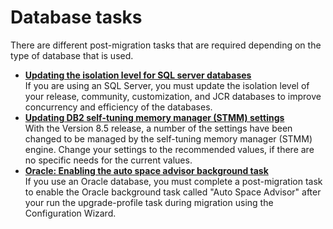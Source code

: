 # Database tasks

There are different post-migration tasks that are required depending on the type of database that is used.

-   **[Updating the isolation level for SQL server databases](../migrate/mig_post_sql.md)**  
If you are using an SQL Server, you must update the isolation level of your release, community, customization, and JCR databases to improve concurrency and efficiency of the databases.
-   **[Updating DB2 self-tuning memory manager \(STMM\) settings](../migrate/mig_t_post_db2_stmm.md)**  
With the Version 8.5 release, a number of the settings have been changed to be managed by the self-tuning memory manager \(STMM\) engine. Change your settings to the recommended values, if there are no specific needs for the current values.
-   **[Oracle: Enabling the auto space advisor background task](../migrate/mig_post_oracle_enableasa.md)**  
If you use an Oracle database, you must complete a post-migration task to enable the Oracle background task called "Auto Space Advisor" after your run the upgrade-profile task during migration using the Configuration Wizard.


